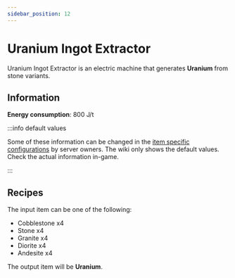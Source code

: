 ```yaml
---
sidebar_position: 12
---
```


# Uranium Ingot Extractor

Uranium Ingot Extractor is an electric machine that generates **Uranium** from stone variants.

## Information

**Energy consumption**: 800 J/t

:::info default values

Some of these information can be changed in the [item specific configurations](/infinity-expansion-2/config/items) by server owners. The wiki only shows the default values. Check the actual information in-game.

:::

## Recipes

The input item can be one of the following:

- Cobblestone x4
- Stone x4
- Granite x4
- Diorite x4
- Andesite x4

The output item will be **Uranium**.
